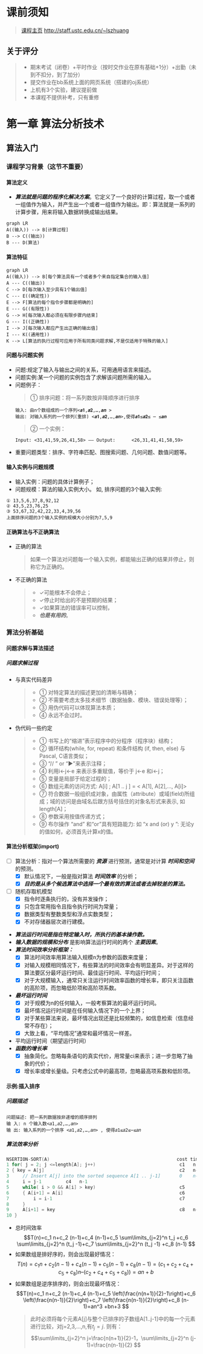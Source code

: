 # 课前须知
> [课程主页](http://staff.ustc.edu.cn/~lszhuang)
http://staff.ustc.edu.cn/~lszhuang
## 关于评分
> - 期末考试（闭卷）+平时作业（按时交作业在原有基础+1分）+出勤（未到不扣分，到了加分）
> - 提交作业在bb系统上面的网页系统（搭建的oj系统）
> - 上机有3个实验，建议提前做
> - 本课程不提供补考，只有重修

# 第一章 算法分析技术
## 算法入门
### 课程学习背景（这节不重要）
#### 算法定义
- ***算法就是问题的程序化解决方案***。它定义了一个良好的计算过程，取一个或者一组值作为输入，并产生出一个或者一组值作为输出。即：算法就是一系列的计算步骤，用来将输入数据转换成输出结果。

```mermaid
graph LR
A((输入)) --> B[计算过程]
B --> C((输出))
B --- D(算法)
```

#### 算法特征

```mermaid
graph LR
A((输入)) --> B[每个算法具有一个或者多个来自指定集合的输入值]
A --- C((输出))
C --> D[每次输入至少具有1个输出值]
C --- E((确定性))
E --> F[算法的每个指令步骤都是明确的]
E --- G((有限性))
G --> H[每次输入都必须在有限步骤内结束]
G --- I((正确性))
I --> J[每次输入都应产生出正确的输出值]
I --- K((通用性))
K --> L[算法的执行过程可应用于所有同类问题求解,不是仅适用于特殊的输入]
```

#### 问题与问题实例
- 问题:规定了输入与输出之间的关系，可用通用语言来描述。
- 问题实例:某一个问题的实例包含了求解该问题所需的输入。
- 问题例子：
  > ① 排序问题：将一系列数按非降顺序进行排序
  ```
  输入: 由n个数组成的一个序列<𝒂𝟏,𝒂𝟐,…,𝒂𝒏 >
  输出: 对输入系列的一个排列(重排) <𝒂𝟏,𝒂𝟐,…,𝒂𝒏>,使得𝒂𝟏≤𝒂𝟐≤ ⋯ ≤𝒂𝒏
  ```
  > ② 一个实例：
  ```
  Input: <31,41,59,26,41,58> —— Output:      <26,31,41,41,58,59>
  ```
- 重要问题类型：排序、字符串匹配、图搜索问题、几何问题、数值问题等。

#### 输入实例与问题规模
- 输入实例：问题的具体计算例子；
- 问题规模：算法的输入实例大小。
如, 排序问题的3个输入实例:
```
① 13,5,6,37,8,92,12
② 43,5,23,76,25
③ 53,67,32,42,22,33,4,39,56
上面排序问题的3个输入实例的规模大小分别为7,5,9
```

#### 正确算法与不正确算法
- 正确的算法 
  > 如果一个算法对问题每一个输入实例，都能输出正确的结果并停止，则称它为正确的。
- 不正确的算法
  > - ✓可能根本不会停止；
  > - ✓停止时给出的不是预期的结果；
  > - ✓如果算法的错误率可以控制，
  > - ***也是有用的***。

### 算法分析基础
#### 问题求解与算法描述
##### 问题求解过程
- 与真实代码差异
  > - ① 对特定算法的描述更加的清晰与精确；
  > - ② 不需要考虑太多技术细节（数据抽象、模块、错误处理等）；
  > - ③ 用伪代码可以体现算法本质；
  > - ④ 永远不会过时。
- 伪代码一些约定
  > - ① 书写上的“缩进”表示程序中的分程序（程序块）结构；
  > - ② 循环结构(while, for, repeat) 和条件结构 (if, then, else) 与Pascal, C语言类似；
  > - ③ “// ” or “►”来表示注释；
  > - ④ 利用i←j←e 来表示多重赋值，等价于 j←e 和i←j；
  > - ⑤ 变量是局部于给定过程的；
  > - ⑥ 数组元素的访问方式: A[i] ; A[1 .. j ] = < A[1], A[2],…, A[i]>
  > - ⑦ 符合数据一般组织成对象，由属性（attribute）或域(field)所组成；域的访问是由域名后跟方括号括住的对象名形式来表示, 如length[A]；
  > - ⑧ 参数采用按值传递方式；
  > - ⑨ 布尔操作 “and” 和“or”具有短路能力: 如 “x and (or) y ”: 无论y的值如何，必须首先计算x的值。

#### 算法分析框架(import)
- [ ] 算法分析：指对一个算法所需要的 ***资源*** 进行预测，通常是对计算 ***时间和空间*** 的预测。
  - [x] 默认情况下，一般是指对算法 ***时间效率*** 的分析；
  - [x] ***目的是从多个候选算法中选择一个最有效的算法或者去掉较差的算法。***
- [ ] 随机存取机模型
  - [x] 指令时逐条执行的，没有并发操作；
  - [x] 只包含常用指令且指令执行时间为常量；
  - [x] 数据类型有整数类型和浮点实数类型；
  - [x] 不对存储器层次进行建模。
- ***算法运行时间是指在特定输入时，所执行的基本操作数。***
- ***输入数据的规模和分布*** 是影响算法运行时间的两个 ***主要因素***。
- ***算法时间效率分析框架：***
  - [x] 算法时间效率用算法输入规模n为参数的函数来度量；
  - [x] 对输入规模相同情况下，有些算法的时间效率会有明显差异。对于这样的算法要区分最坏运行时间、最佳运行时间、平均运行时间；
  - [x] 对于大规模输入，通常只关注运行时间效率函数的增长率，即只关注函数的高阶项，而忽略低阶项和高阶项系数。
- ***最坏运行时间***
  - [x] 对于规模为n的任何输入，一般考察算法的最坏运行时间。
  - [x] 最坏情况运行时间是在任何输入情况下的一个上界；
  - [x] 对于某些算法来说，最坏情况出现还是比较频繁的，如信息检索（信息经常不存在）；
  - [x] 大致上看，“平均情况”通常和最坏情况一样差。
- 平均运行时间（期望运行时间）
- ***函数的增长率***
  - [x] 抽象简化。忽略每条语句的真实代价，用常量ci来表示；进一步忽略了抽象的代价；
  - [x] 增长率或增长量级。只考虑公式中的最高项，忽略最高项系数和低阶项。

#### 示例:插入排序
##### 问题描述
```
问题描述: 把一系列数据按非递增的顺序排列
输 入: n 个输入数<𝑎1,𝑎2,…,𝑎𝑛>
输 出: 输入系列的一个排序 <𝑎1,𝑎2,…,𝑎𝑛> , 使得𝑎1≤𝑎2≤⋯≤𝑎𝑛
```
##### 算法效率分析
```C
NSERTION-SORT(A)                                               cost times
1 for( j = 2; j <=length[A]; j++)                               c1   n
2 { key = A[j]                                                  c2   n-1
3     // Insert A[j] into the sorted sequence A[1 .. j-1]       0    n-1
4     i = j-1         c4   n-1
5     while( i > 0 && A[i] > key)                               c5
6     { A[i+1] = A[i]                                           c6
7         i = i-1                                               c7
8     }
9     A[i+1] = key                                              c8   n-1
10 }
```
- 总时间效率
$$T(n)=c_1 n+c_2 (n-1)+c_4 (n-1)+c_5 \sum\limits_{j=2}^n t_j +c_6 \sum\limits_{j=2}^n (t_j -1)+c_7 \sum\limits_{j=2}^n (t_j -1) +c_8 (n-1)
$$
- 如果数组是排好序的，则会出现最好情况：
$$T(n)=c_1 n+c_2 (n-1)+c_4 (n-1)+c_5 (n-1) +c_8 (n-1)=(c_1 +c_2 +c_4 +c_5 +c_8)n–(c_2 +c_4 +c_5 +c_8))=an+b
$$
- 如果数组是逆序排序的，则会出现最坏情况：
$$T(n)=c_1 n+c_2 (n-1)+c_4 (n-1)+c_5 \left(\frac{n(n+1)}{2}-1\right)+c_6 \left(\frac{n(n-1)}{2}\right)+c_7 \left(\frac{n(n-1)}{2}\right)+c_8 (n-1)=an^3 +bn+3
$$
  > 此时必须将每个元素A[j]与整个已排序的子数组A[1..j-1]中的每一个元素进行比较，对j=2,3,…,n,有$t_j=j$. 则有：
$$\sum\limits_{j=2}^n j=\frac{n(n+1)}{2}-1，\sum\limits_{j=2}^n (j-1)=\frac{n(n-1)}{2}
$$
